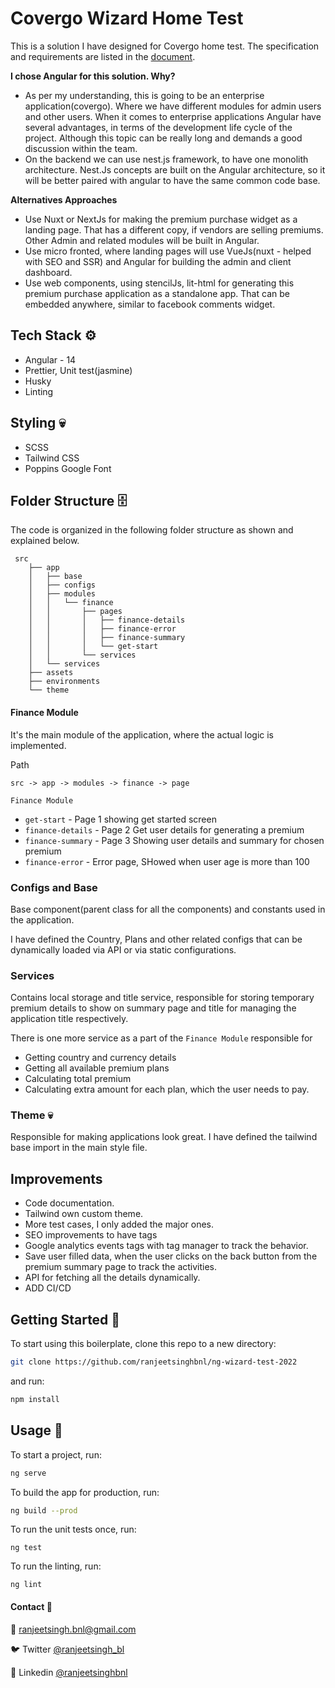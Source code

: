 # Covergo Wizard Home Test

This is a solution I have designed for Covergo home test. The specification and requirements are listed in the [document](README.md).

**I chose Angular for this solution. Why?**
- As per my understanding, this is going to be an enterprise application(covergo). Where we have different modules for admin users and other users. When it comes to enterprise applications Angular have several advantages, in terms of the development life cycle of the project. Although this topic can be really long and demands a good discussion within the team.
- On the backend we can use nest.js framework, to have one monolith architecture. Nest.Js concepts are built on the Angular architecture, so it will be better paired with angular to have the same common code base.

**Alternatives Approaches**
- Use Nuxt or NextJs for making the premium purchase widget as a landing page. That has a different copy, if vendors are selling premiums. Other Admin and related modules will be built in Angular.
- Use micro fronted, where landing pages will use VueJs(nuxt - helped with SEO and SSR) and Angular for building the admin and client dashboard.
- Use web components, using stencilJs, lit-html for generating this premium purchase application as a standalone app. That can be embedded anywhere, similar to facebook comments widget.

## Tech Stack ⚙️
- Angular - 14
- Prettier, Unit test(jasmine)
- Husky
- Linting

## Styling 💀
- SCSS
- Tailwind CSS
- Poppins Google Font

## Folder Structure 🗄️
The code is organized in the following folder structure as shown and explained below.

```
 src
    ├── app
    │   ├── base
    │   ├── configs
    │   ├── modules
    │   │   └── finance
    │   │       ├── pages
    │   │       │   ├── finance-details
    │   │       │   ├── finance-error
    │   │       │   ├── finance-summary
    │   │       │   └── get-start
    │   │       └── services
    │   └── services
    ├── assets
    ├── environments
    └── theme
```

#### Finance Module

It's the main module of the application, where the actual logic is implemented.

Path

```
src -> app -> modules -> finance -> page
```

`Finance Module`

- `get-start` - Page 1 showing get started screen
- `finance-details` - Page 2 Get user details for generating a premium
- `finance-summary` - Page 3 Showing user details and summary for chosen premium
- `finance-error` - Error page, SHowed when user age is more than 100


### Configs and Base
Base component(parent class for all the components) and constants used in the application.

I have defined the Country, Plans and other related configs that can be dynamically loaded via API or via static configurations.


### Services

Contains local storage and title service, responsible for storing temporary premium details to show on summary page and title for managing the application title respectively.

There is one more service as a part of the `Finance Module` responsible for
- Getting country and currency details
- Getting all available premium plans
- Calculating total premium
- Calculating extra amount for each plan, which the user needs to pay.

### Theme 💀

Responsible for making applications look great. I have defined the tailwind base import in the main style file.


## Improvements
- Code documentation.
- Tailwind own custom theme.
- More test cases, I only added the major ones.
- SEO improvements to have tags
- Google analytics events tags with tag manager to track the behavior. 
- Save user filled data, when the user clicks on the back button from the premium summary page to track the activities.
- API for fetching all the details dynamically.
- ADD CI/CD


## Getting Started 🚀
To start using this boilerplate, clone this repo to a new directory:

```bash
git clone https://github.com/ranjeetsinghbnl/ng-wizard-test-2022
```
and run:

```bash
npm install
```

## Usage 🚊

To start a project, run:
```bash
ng serve
```

To build the app for production, run:

```bash
ng build --prod
```

To run the unit tests once, run:

```
ng test
```

To run the linting, run:

```
ng lint
```


#### Contact 📧 

📩 <a href="mailto:ranjeetsingh.bnl@gmail.com">ranjeetsingh.bnl@gmail.com</a>

🐦 Twitter [@ranjeetsingh_bl](https://twitter.com/ranjeetsingh_bl)

💼 Linkedin [@ranjeetsinghbnl](https://www.linkedin.com/in/ranjeetsinghbnl)





